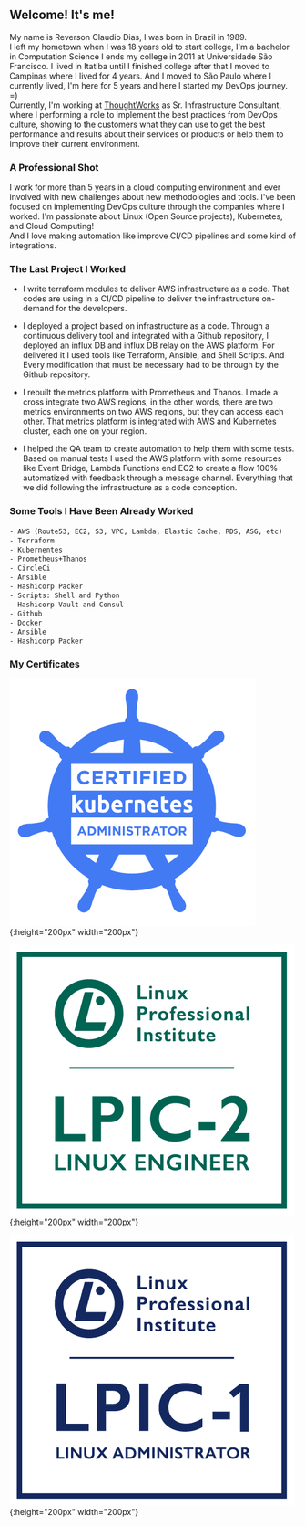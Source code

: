 ## Welcome! It's me!

My name is Reverson Claudio Dias, I was born in Brazil in 1989.  
I left my hometown when I was 18 years old to start college, I'm a bachelor in Computation Science I ends my college in 2011 at Universidade São Francisco. I lived in Itatiba until I finished college after that I moved to Campinas where I lived for 4 years. And I moved to São Paulo where I currently lived, I'm here for 5 years and here I started my DevOps journey. =)  
Currently, I'm working at [ThoughtWorks](https://www.thoughtworks.com/) as Sr. Infrastructure Consultant, where I performing a role to implement the best practices from DevOps culture, showing to the customers what they can use to get the best performance and results about their services or products or help them to improve their current environment.  

### A Professional Shot 

I work for more than 5 years in a cloud computing environment and ever involved with new challenges about new methodologies and tools. I've been focused on implementing DevOps culture through the companies where I worked. I'm passionate about Linux (Open Source projects), Kubernetes, and Cloud Computing!  
And I love making automation like improve CI/CD pipelines and some kind of integrations.  

### The Last Project I Worked

- I write terraform modules to deliver AWS infrastructure as a code. That codes are using in a CI/CD pipeline to deliver the infrastructure on-demand for the developers.  

- I deployed a project based on infrastructure as a code. Through a continuous delivery tool and integrated with a Github repository, I deployed an influx DB and influx DB relay on the AWS platform. For delivered it I used tools like Terraform, Ansible, and Shell Scripts. And Every modification that must be necessary had to be through by the Github repository.  

- I rebuilt the metrics platform with Prometheus and Thanos. I made a cross integrate two AWS regions, in the other words, there are two metrics environments on two AWS regions, but they can access each other. That metrics platform is integrated with AWS and Kubernetes cluster, each one on your region.  

- I helped the QA team to create automation to help them with some tests. Based on manual tests I used the AWS platform with some resources like Event Bridge, Lambda Functions end EC2 to create a flow 100% automatized with feedback through a message channel. Everything that we did following the infrastructure as a code conception.  

### Some Tools I Have Been Already Worked

```
- AWS (Route53, EC2, S3, VPC, Lambda, Elastic Cache, RDS, ASG, etc)
- Terraform
- Kubernentes
- Prometheus+Thanos
- CircleCi
- Ansible
- Hashicorp Packer
- Scripts: Shell and Python
- Hashicorp Vault and Consul
- Github
- Docker
- Ansible
- Hashicorp Packer
```

### My Certificates

![CKA](imgs/cka.png){:height="200px" width="200px"}

![LPI-2](imgs/lpic2.png){:height="200px" width="200px"}

![LPI-1](imgs/lpic1.png){:height="200px" width="200px"}
